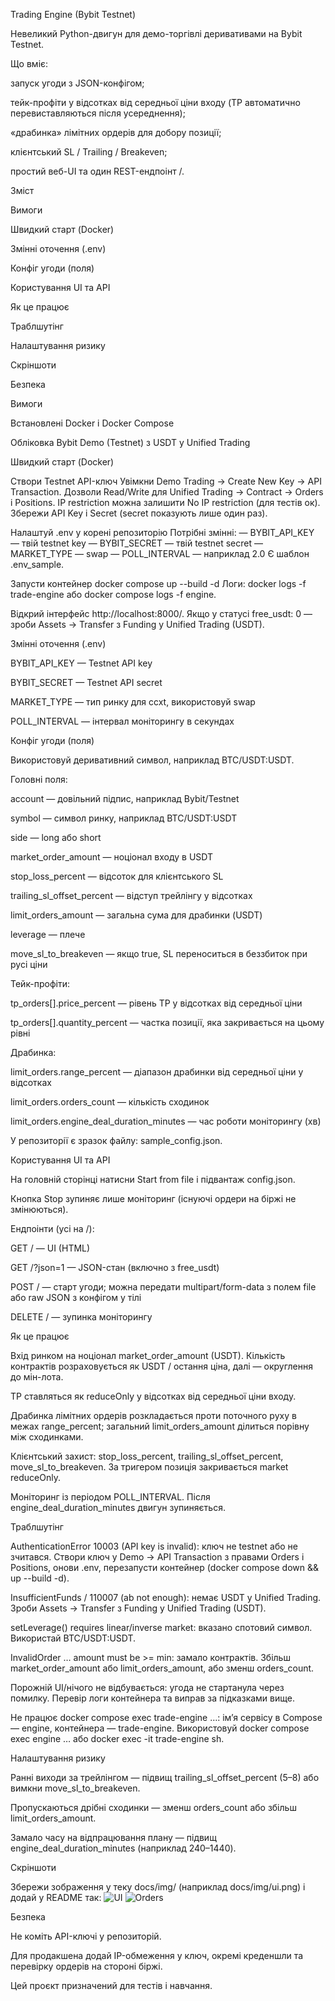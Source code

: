 Trading Engine (Bybit Testnet)

Невеликий Python-двигун для демо-торгівлі деривативами на Bybit Testnet.

Що вміє:

запуск угоди з JSON-конфігом;

тейк-профіти у відсотках від середньої ціни входу (TP автоматично перевиставляються після усереднення);

«драбинка» лімітних ордерів для добору позиції;

клієнтський SL / Trailing / Breakeven;

простий веб-UI та один REST-ендпоінт /.

Зміст

Вимоги

Швидкий старт (Docker)

Змінні оточення (.env)

Конфіг угоди (поля)

Користування UI та API

Як це працює

Траблшутінг

Налаштування ризику

Скріншоти

Безпека

Вимоги

Встановлені Docker і Docker Compose

Обліковка Bybit Demo (Testnet) з USDT у Unified Trading

Швидкий старт (Docker)

Створи Testnet API-ключ
Увімкни Demo Trading → Create New Key → API Transaction. Дозволи Read/Write для Unified Trading → Contract → Orders і Positions. IP restriction можна залишити No IP restriction (для тестів ок). Збережи API Key і Secret (secret показують лише один раз).

Налаштуй .env у корені репозиторію
Потрібні змінні:
— BYBIT_API_KEY — твій testnet key
— BYBIT_SECRET — твій testnet secret
— MARKET_TYPE — swap
— POLL_INTERVAL — наприклад 2.0
Є шаблон .env_sample.

Запусти контейнер
docker compose up --build -d
Логи: docker logs -f trade-engine або docker compose logs -f engine.

Відкрий інтерфейс
http://localhost:8000/. Якщо у статусі free_usdt: 0 — зроби Assets → Transfer з Funding у Unified Trading (USDT).

Змінні оточення (.env)

BYBIT_API_KEY — Testnet API key

BYBIT_SECRET — Testnet API secret

MARKET_TYPE — тип ринку для ccxt, використовуй swap

POLL_INTERVAL — інтервал моніторингу в секундах

Конфіг угоди (поля)

Використовуй деривативний символ, наприклад BTC/USDT:USDT.

Головні поля:

account — довільний підпис, наприклад Bybit/Testnet

symbol — символ ринку, наприклад BTC/USDT:USDT

side — long або short

market_order_amount — ноціонал входу в USDT

stop_loss_percent — відсоток для клієнтського SL

trailing_sl_offset_percent — відступ трейлінгу у відсотках

limit_orders_amount — загальна сума для драбинки (USDT)

leverage — плече

move_sl_to_breakeven — якщо true, SL переноситься в беззбиток при русі ціни

Тейк-профіти:

tp_orders[].price_percent — рівень TP у відсотках від середньої ціни

tp_orders[].quantity_percent — частка позиції, яка закривається на цьому рівні

Драбинка:

limit_orders.range_percent — діапазон драбинки від середньої ціни у відсотках

limit_orders.orders_count — кількість сходинок

limit_orders.engine_deal_duration_minutes — час роботи моніторингу (хв)

У репозиторії є зразок файлу: sample_config.json.

Користування UI та API

На головній сторінці натисни Start from file і підвантаж config.json.

Кнопка Stop зупиняє лише моніторинг (існуючі ордери на біржі не змінюються).

Ендпоінти (усі на /):

GET / — UI (HTML)

GET /?json=1 — JSON-стан (включно з free_usdt)

POST / — старт угоди; можна передати multipart/form-data з полем file або raw JSON з конфігом у тілі

DELETE / — зупинка моніторингу

Як це працює

Вхід ринком на ноціонал market_order_amount (USDT). Кількість контрактів розраховується як USDT / остання ціна, далі — округлення до мін-лота.

TP ставляться як reduceOnly у відсотках від середньої ціни входу.

Драбинка лімітних ордерів розкладається проти поточного руху в межах range_percent; загальний limit_orders_amount ділиться порівну між сходинками.

Клієнтський захист: stop_loss_percent, trailing_sl_offset_percent, move_sl_to_breakeven. За тригером позиція закривається market reduceOnly.

Моніторинг із періодом POLL_INTERVAL. Після engine_deal_duration_minutes двигун зупиняється.

Траблшутінг

AuthenticationError 10003 (API key is invalid): ключ не testnet або не зчитався. Створи ключ у Demo → API Transaction з правами Orders і Positions, онови .env, перезапусти контейнер (docker compose down && up --build -d).

InsufficientFunds / 110007 (ab not enough): немає USDT у Unified Trading. Зроби Assets → Transfer з Funding у Unified Trading (USDT).

setLeverage() requires linear/inverse market: вказано спотовий символ. Використай BTC/USDT:USDT.

InvalidOrder … amount must be >= min: замало контрактів. Збільш market_order_amount або limit_orders_amount, або зменш orders_count.

Порожній UI/нічого не відбувається: угода не стартанула через помилку. Перевір логи контейнера та виправ за підказками вище.

Не працює docker compose exec trade-engine …: ім’я сервісу в Compose — engine, контейнера — trade-engine. Використовуй docker compose exec engine … або docker exec -it trade-engine sh.

Налаштування ризику

Ранні виходи за трейлінгом — підвищ trailing_sl_offset_percent (5–8) або вимкни move_sl_to_breakeven.

Пропускаються дрібні сходинки — зменш orders_count або збільш limit_orders_amount.

Замало часу на відпрацювання плану — підвищ engine_deal_duration_minutes (наприклад 240–1440).

Скріншоти

Збережи зображення у теку docs/img/ (наприклад docs/img/ui.png) і додай у README так:
![UI](docs/img/ui.png)
![Orders](docs/img/orders.png)

Безпека

Не коміть API-ключі у репозиторій.

Для продакшена додай IP-обмеження у ключ, окремі креденшли та перевірку ордерів на стороні біржі.

Цей проєкт призначений для тестів і навчання.
